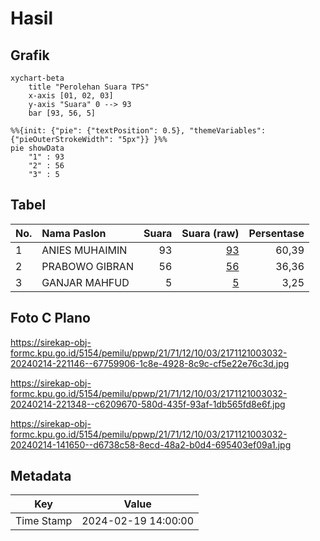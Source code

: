 # Hasil

## Grafik

```mermaid
xychart-beta
    title "Perolehan Suara TPS"
    x-axis [01, 02, 03]
    y-axis "Suara" 0 --> 93
    bar [93, 56, 5]
```

```mermaid
%%{init: {"pie": {"textPosition": 0.5}, "themeVariables": {"pieOuterStrokeWidth": "5px"}} }%%
pie showData
    "1" : 93
    "2" : 56
    "3" : 5
```

## Tabel

| No. | Nama Paslon    | Suara | Suara (raw) | Persentase |
|:--- |:-------------- | -----:| -----------:| ----------:|
| 1   | ANIES MUHAIMIN | 93    | [93][p-1]   | 60,39      |
| 2   | PRABOWO GIBRAN | 56    | [56][p-2]   | 36,36      |
| 3   | GANJAR MAHFUD  | 5     | [5][p-3]    | 3,25       |


[p-1]: https://github.com/gigit-pemilu/pemilu-2024-21-kepulauan-riau/blob/main/pilpres/hitung-suara/sub/21-kepulauan-riau/sub/71-kota-batam/sub/12-batu-aji/sub/1003-kibing/sub/032-tps/sub/paslon-1.txt
[p-2]: https://github.com/gigit-pemilu/pemilu-2024-21-kepulauan-riau/blob/main/pilpres/hitung-suara/sub/21-kepulauan-riau/sub/71-kota-batam/sub/12-batu-aji/sub/1003-kibing/sub/032-tps/sub/paslon-2.txt
[p-3]: https://github.com/gigit-pemilu/pemilu-2024-21-kepulauan-riau/blob/main/pilpres/hitung-suara/sub/21-kepulauan-riau/sub/71-kota-batam/sub/12-batu-aji/sub/1003-kibing/sub/032-tps/sub/paslon-3.txt

## Foto C Plano

https://sirekap-obj-formc.kpu.go.id/5154/pemilu/ppwp/21/71/12/10/03/2171121003032-20240214-221146--67759906-1c8e-4928-8c9c-cf5e22e76c3d.jpg

https://sirekap-obj-formc.kpu.go.id/5154/pemilu/ppwp/21/71/12/10/03/2171121003032-20240214-221348--c6209670-580d-435f-93af-1db565fd8e6f.jpg

https://sirekap-obj-formc.kpu.go.id/5154/pemilu/ppwp/21/71/12/10/03/2171121003032-20240214-141650--d6738c58-8ecd-48a2-b0d4-695403ef09a1.jpg


## Metadata

| Key        | Value               |
| ---------- | ------------------- |
| Time Stamp | 2024-02-19 14:00:00 |



